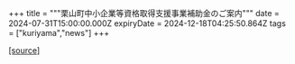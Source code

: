 +++
title = """栗山町中小企業等資格取得支援事業補助金のご案内"""
date = 2024-07-31T15:00:00.000Z
expiryDate = 2024-12-18T04:25:50.864Z
tags = ["kuriyama","news"]
+++


[[source]](https://www.town.kuriyama.hokkaido.jp/soshiki/51/28235.html)
